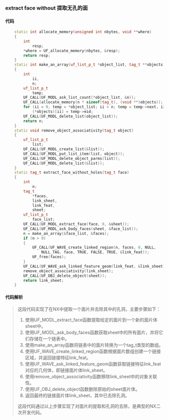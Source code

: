 ### extract face without 提取无孔的面

#### 代码

```cpp
    static int allocate_memory(unsigned int nbytes, void **where)  
    {  
        int  
            resp;  
        *where = UF_allocate_memory(nbytes, &resp);  
        return resp;  
    }  
    static int make_an_array(uf_list_p_t *object_list, tag_t **objects)  
    {  
        int  
            ii,  
            n;  
        uf_list_p_t  
            temp;  
        UF_CALL(UF_MODL_ask_list_count(*object_list, &n));  
        UF_CALL(allocate_memory(n * sizeof(tag_t), (void **)objects));  
        for (ii = 0, temp = *object_list; ii < n; temp = temp->next, ii++)  
            (*objects)[ii] = temp->eid;  
        UF_CALL(UF_MODL_delete_list(object_list));  
        return n;  
    }  
    static void remove_object_associativity(tag_t object)  
    {  
        uf_list_p_t  
            list;  
        UF_CALL(UF_MODL_create_list(&list));  
        UF_CALL(UF_MODL_put_list_item(list, object));  
        UF_CALL(UF_MODL_delete_object_parms(list));  
        UF_CALL(UF_MODL_delete_list(&list));  
    }  
    static tag_t extract_face_without_holes(tag_t face)  
    {  
        int  
            n;  
        tag_t  
            *faces,  
            link_sheet,  
            link_feat,  
            sheet;  
        uf_list_p_t  
            face_list;  
        UF_CALL(UF_MODL_extract_face(face, 0, &sheet));  
        UF_CALL(UF_MODL_ask_body_faces(sheet, &face_list));  
        n = make_an_array(&face_list, &faces);  
        if (n > 0)  
        {  
            UF_CALL(UF_WAVE_create_linked_region(n, faces, 0, NULL,  
                NULL_TAG, face, TRUE, FALSE, TRUE, &link_feat));  
            UF_free(faces);  
        }  
        UF_CALL(UF_WAVE_ask_linked_feature_geom(link_feat, &link_sheet));  
        remove_object_associativity(link_sheet);  
        UF_CALL(UF_OBJ_delete_object(sheet));  
        return link_sheet;  
    }

```

#### 代码解析

> 这段代码实现了在NX中提取一个面片并去除其中的孔洞，主要步骤如下：
>
> 1. 使用UF_MODL_extract_face函数提取给定的面片到一个新的面片体sheet中。
> 2. 使用UF_MODL_ask_body_faces函数获取sheet中的所有面片，并将它们存储在一个链表中。
> 3. 使用make_an_array函数将链表中的面片转换为一个tag_t类型的数组。
> 4. 使用UF_WAVE_create_linked_region函数根据面片数组创建一个链接区域，并返回链接特征link_feat。
> 5. 使用UF_WAVE_ask_linked_feature_geom函数获取链接特征link_feat对应的几何体，即链接面片体link_sheet。
> 6. 使用remove_object_associativity函数移除link_sheet中的对象关联性。
> 7. 使用UF_OBJ_delete_object函数删除原始的sheet面片体。
> 8. 返回最终的链接面片体link_sheet，其中已去除孔洞。
>
> 这段代码通过以上步骤实现了对面片的提取和孔洞的去除，是典型的NX二次开发代码。
>
